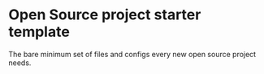 # Open Source project starter template

The bare minimum set of files and configs every new open source project needs.
